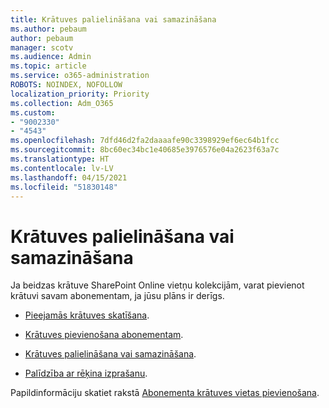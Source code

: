 ```yaml
---
title: Krātuves palielināšana vai samazināšana
ms.author: pebaum
author: pebaum
manager: scotv
ms.audience: Admin
ms.topic: article
ms.service: o365-administration
ROBOTS: NOINDEX, NOFOLLOW
localization_priority: Priority
ms.collection: Adm_O365
ms.custom:
- "9002330"
- "4543"
ms.openlocfilehash: 7dfd46d2fa2daaaafe90c3398929ef6ec64b1fcc
ms.sourcegitcommit: 8bc60ec34bc1e40685e3976576e04a2623f63a7c
ms.translationtype: HT
ms.contentlocale: lv-LV
ms.lasthandoff: 04/15/2021
ms.locfileid: "51830148"
---
```

# <a name="increase-or-decrease-storage"></a>Krātuves palielināšana vai samazināšana

Ja beidzas krātuve SharePoint Online vietņu kolekcijām, varat pievienot krātuvi savam abonementam, ja jūsu plāns ir derīgs. 

- [Pieejamās krātuves skatīšana](https://docs.microsoft.com/microsoft-365/commerce/add-storage-space?view=o365-worldwide#view-available-storage). 

- [Krātuves pievienošana abonementam](https://docs.microsoft.com/microsoft-365/commerce/add-storage-space?view=o365-worldwide#add-storage-to-your-subscription). 

- [Krātuves palielināšana vai samazināšana](https://docs.microsoft.com/microsoft-365/commerce/add-storage-space?view=o365-worldwide#increase-or-decrease-storage). 

- [Palīdzība ar rēķina izprašanu](https://docs.microsoft.com/microsoft-365/commerce/billing-and-payments/understand-your-invoice?view=o365-worldwide).

Papildinformāciju skatiet rakstā [Abonementa krātuves vietas pievienošana](https://docs.microsoft.com/microsoft-365/commerce/add-storage-space?view=o365-worldwide). 
